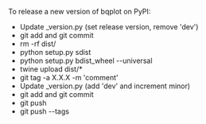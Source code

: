 To release a new version of bqplot on PyPI:

- Update _version.py (set release version, remove 'dev')
- git add and git commit
- rm -rf dist/
- python setup.py sdist
- python setup.py bdist_wheel --universal
- twine upload dist/*
- git tag -a X.X.X -m 'comment'
- Update _version.py (add 'dev' and increment minor)
- git add and git commit
- git push
- git push --tags
